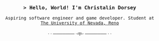 <h3 align="center"><samp>&gt; Hello, World! I'm Christalin Dorsey</samp></h3>

<p align="center">
  <samp>
    Aspiring software engineer and game developer. Student at <a href="https://www.unr.edu/"> The University of Nevada, Reno </a>
  </samp>
  
  <br>
  <br>
  · · ─────── ·𖥸· ─────── · ·
